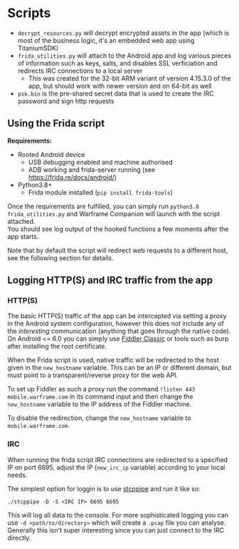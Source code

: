 # Scripts

- `decrypt_resources.py` will decrypt encrypted assets in the app (which is most of the business logic, it's an embedded web app using TitaniumSDK)
- `frida_utilities.py` will attach to the Android app and log various pieces of information such as keys, salts, and disables SSL verficiation and redirects IRC connections to a local server
  + This was created for the 32-bit ARM variant of version 4.15.3.0 of the app, but should work with newer version and on 64-bit as well
- `psk.bin` is the pre-shared secret data that is used to create the IRC password and sign http requests

## Using the Frida script

**Requirements:**
- Rooted Android device
  + USB debugging enabled and machine authorised
  + ADB working and frida-server running (see https://frida.re/docs/android/)
- Python3.8+
  + Frida module installed (`pip install frida-tools`)

Once the requirements are fulfilled, you can simply run `python3.8 frida_utilities.py` and Warframe Companion will launch with the script attached.  
You should see log output of the hooked functions a few moments after the app starts.

Note that by default the script will redirect web requests to a different host, see the following section for details.

## Logging HTTP(S) and IRC traffic from the app

### HTTP(S)

The basic HTTP(S) traffic of the app can be intercepted via setting a proxy in the Android system configuration, however this does not include any of the *interesting* communication (anything that goes through the native code).  
On Android <= 6.0 you can simply use [Fiddler Classic](https://www.telerik.com/fiddler/fiddler-classic) or tools such as burp after installing the root certificate.

When the Frida script is used, native traffic will be redirected to the host given in the `new_hostname` variable.
This can be an IP or different domain, but must point to a transparent/reverse proxy for the web API.

To set up Fiddler as such a proxy run the command `!listen 443 mobile.warframe.com` in its command input and then change the `new_hostname` variable to the IP address of the Fiddler machine.

To disable the redirection, change the `new_hostname` variable to `mobile.warframe.com`.

### IRC

When running the frida script IRC connections are redirected to a specified IP on port 6695, adjust the IP (`new_irc_ip` variable) according to your local needs.

The simplest option for loggin is to use [stcppipe](http://aluigi.altervista.org/mytoolz.htm#stcppipe) and run it like so:
```shell
./stcppipe -D -S <IRC IP> 6695 6695
```
This will log all data to the console. For more sophisticated logging you can use `-d <path/to/directory>` which will create a `.pcap` file you can analyse.  
Generally this isn't super interesting since you can just connect to the IRC directly.
